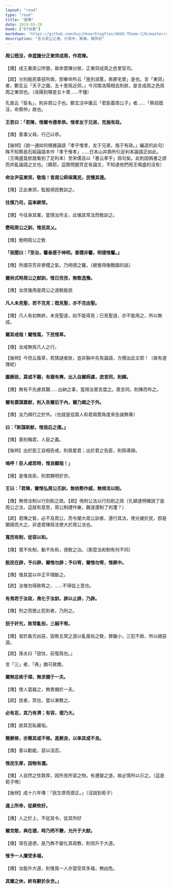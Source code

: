 ```yaml
---
layout: "read"
type: "read"
title: "君陳"
date: 2019-05-20
book: ["07尙書"]
markdown: 'https://github.com/kujihhoe/blogflex/HUGO-Theme-CJK/master/content/read/07-尙書/049-君陳.md'
description: "言大周公之德，行其中，無專，慎所好"
---
```


#### 周公旣沒，命<u>君陳</u>分正東郊成周，作<v>君陳</v>。

【傳】成王重周公所營，故命君陳分居，正東郊成周之邑里官司。

【疏】分別殷民善惡所居，卽<v>畢命</v>所云「旌別淑慝，表厥宅里」是也。言「東郊」者，鄭玄云「天子之國，五十里爲近郊。」今河南洛陽相去則肰，是言成周之邑爲周之東郊也。〔洛陽到哪是五十里……不懂〕

孔直云「臣名」，則非周公子也。鄭玄注<v>中庸</v>云「君臣葢周公子」者……「蔡叔旣沒，命蔡仲」故也。

#### 王若曰：「君陳，惟爾令德孝恭。惟孝友于兄弟，克施有政。

【傳】善事父母，行己以恭。

【後辨】〔說一通如何根據<v>論語</v>「孝乎惟孝，友于兄弟，施于有政。」編造的此句〕殊不知蔡邕石經<v>論語</v>本作「孝于惟孝」……日本山井鼎所引足利本<v>論語</v>正如此。〔王鳴盛竟肰就看到了足利本〕至宋儒且以「<v>書</v>云孝乎」爲句矣。此則因僞<v>書</v>之謬而并亂<v>論語</v>之文也。〔媽耶，這箇問題肎定有論文，不知道他們用王鳴盛的沒有〕

#### 命汝尹茲東郊，敬哉！昔周公師保萬民，民懷其德。

【傳】正此東郊，監殷頑民教訓之。

#### 往慎乃司，茲率厥常。

【傳】今往承其業，當慎汝所主，此循其常法而敎訓之。

#### 懋昭周公之訓，惟民其乂。

【傳】勉明周公之敎

#### 「我聞曰：『至治，馨香感于神明。黍稷非馨，明德惟馨。』

【傳】所謂芬芳非黍稷之氣，乃明德之馨。〔總覺得像戰國的話〕

#### 爾尙式時周公之猷訓，惟日孜孜，無敢逸豫。

【傳】汝庶幾用是周公之道敎殷民

#### 凡人未見聖，若不克見；旣見聖，亦不克由聖。

【傳】凡人有初無終，未見聖道，如不能得見；已見聖道，亦不能用之，所以無成。

#### 爾其戒哉！爾惟風，下民惟草。

【傳】汝戒無爲凡人之行。

【後辨】今但云風草，若猜謎者肰，豈非胸中先有<v>論語</v>，方撰出此文耶！〔眞有道理呢〕

#### 圖厥政，莫或不艱，有廢有興，出入自爾師虞，庶言同，則繹。

【傳】無有不先慮其艱……出納之事，當用汝眾言度之。眾言同，則陳而布之。

#### 爾有嘉謀嘉猷，則入告爾后于內，爾乃順之于外。

【傳】汝乃順行之於外。〔也就是從眾人和君兩箇角度來告誡無專〕

#### 曰：『斯謀斯猷，惟我后之德。』

【傳】善則稱君，人臣之義。

【後辨】出於臣工自相告戒，則爲愛君；出於君之告臣，則爲導諛。

#### 嗚呼！臣人咸若時，惟良顯哉！」

【傳】是惟良臣，則君顯明於世。

#### 王曰：「君陳，爾惟弘周公丕訓，無依勢作威，無倚法以削。

【傳】無倚法制以行刻削之政。【疏】倚附公法以行刻削之政〔孔穎達明確說了是周公之法，這就有意思，周公制禮作樂，難道還制了㓝灋？〕

【疏】君陳之智，必不及周公，而令闡大周公訓者，遵行其法，使光被於民，卽是闡揚而大之，非遣君陳爲法使大於周公法也。

#### 寬而有制，從容以和。

【傳】寬不失制，動不失和，德敎之治。〔那麼法和制有何不同〕

#### 殷民在辟，予曰辟，爾惟勿辟；予曰宥，爾惟勿宥，惟厥中。

【傳】惟其當以中正平理斷之。

【疏】汝惟勿得赦宥之，……不得從上意也。

#### 有弗若于汝政，弗化于汝訓，辟以止辟，乃辟。

【傳】刑之而懲止犯㓝者，乃刑之。

#### 狃于奸宄，敗常亂俗，三細不宥。

【傳】習於姦宄凶惡，毀敗五常之道以亂風俗之敎，罪雖小，三犯不赦，所以絕惡源。

【疏】孫炎曰「狃忲，前復爲也。」

言「三」者，「再」猶可赦爾。

#### 爾無忿疾于頑，無求備于一夫。

【傳】使人當器之，無責備於一夫。

【疏】民者，冥也，當以漸教之。

#### 必有忍，其乃有濟；有容，德乃大。

【傳】欲其忍恥藏垢。

#### 簡厥修，亦簡其或不修。進厥良，以率其或不良。

【傳】善以勸能，惡以沮否。

#### 惟民生厚，因物有遷。

【傳】人自然之性敦厚，因所見所習之物，有遷變之道，故必慎所以示之。〔這是荀子嗎〕

【後辨】成十六年傳：「民生厚而德正。」〔沒說到荀子〕

#### 違上所命，從厥攸好。

【傳】人之於上，不從其令，從其所好

#### 爾克敬，典在德，時乃罔不變，允升于大猷。

【傳】常在道德，是乃無不變化其政教，則信升于大道。

#### 惟予一人膺受多福，

【傳】汝能升大道，則惟我一人亦當受其多福，無凶危。

#### 其爾之休，終有辭於永世。」
